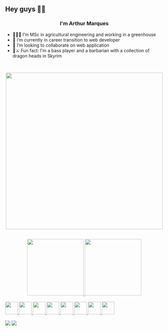 <h2>Hey guys 🤟🏽</h2>

### <h3 align=center>I'm Arthur Marques </h3>

- 👨🏽‍🌾 I’m MSc in agricultural engineering and working in a greenhouse
- 🔭 I’m currently in career transition to web developer
- 👯 I’m looking to collaborate on web application
- 🎸⚔️ Fun fact: I'm a bass player and a barbarian with a collection of dragon heads in Skyrim
<br>

<p align=center>
<img  width=500 src="https://user-images.githubusercontent.com/93051914/173965764-d53371a1-7ccd-419d-80f2-092453d19b5a.gif" />
</p>


<br>

<div align=center>
<a href="https://github.com/Arthurmqz">
<img height="180em" src="https://github-readme-stats.vercel.app/api/top-langs/?username=Arthurmqz&layout=compact&langs_count=7&theme=dracula"/>
<img height="180em" src="https://github-readme-stats.vercel.app/api?username=Arthurmqz&show_icons=true&theme=dracula&include_all_commits=true&count_private=true"/>
</div>
          
<br>
          
<img src="https://cdn.jsdelivr.net/gh/devicons/devicon/icons/react/react-original.svg" width="40" height="40"/>

<img src="https://cdn.jsdelivr.net/gh/devicons/devicon/icons/typescript/typescript-plain.svg" width="40" height="40"/>
          
<img src="https://cdn.jsdelivr.net/gh/devicons/devicon/icons/javascript/javascript-plain.svg" width="40" height="40"/>
 
<img src="https://cdn.jsdelivr.net/gh/devicons/devicon/icons/git/git-plain.svg" width="40" height="40"/>
 
<img src="https://cdn.jsdelivr.net/gh/devicons/devicon/icons/html5/html5-plain.svg" width="40" height="40"/>

<img src="https://cdn.jsdelivr.net/gh/devicons/devicon/icons/css3/css3-plain.svg" width="40" height="40"/>

<img src="https://cdn.jsdelivr.net/gh/devicons/devicon/icons/figma/figma-original.svg" width="40" height="40"/>

<img src="https://cdn.jsdelivr.net/gh/devicons/devicon/icons/yarn/yarn-original-wordmark.svg" width="40" height="40"/>
          
<br>
<br>
          
<div>
<a href = "mailto:arthur.marques.dev@gmail.com"><img src="https://img.shields.io/badge/Gmail-D14836?style=for-the-badge&logo=gmail&logoColor=white" target="_blank"></a>
<a href="https://www.linkedin.com/in/arthurrmarques/" target="_blank"><img src="https://img.shields.io/badge/-LinkedIn-%230077B5?style=for-the-badge&logo=linkedin&logoColor=white" target="_blank"></a>   
</div>

